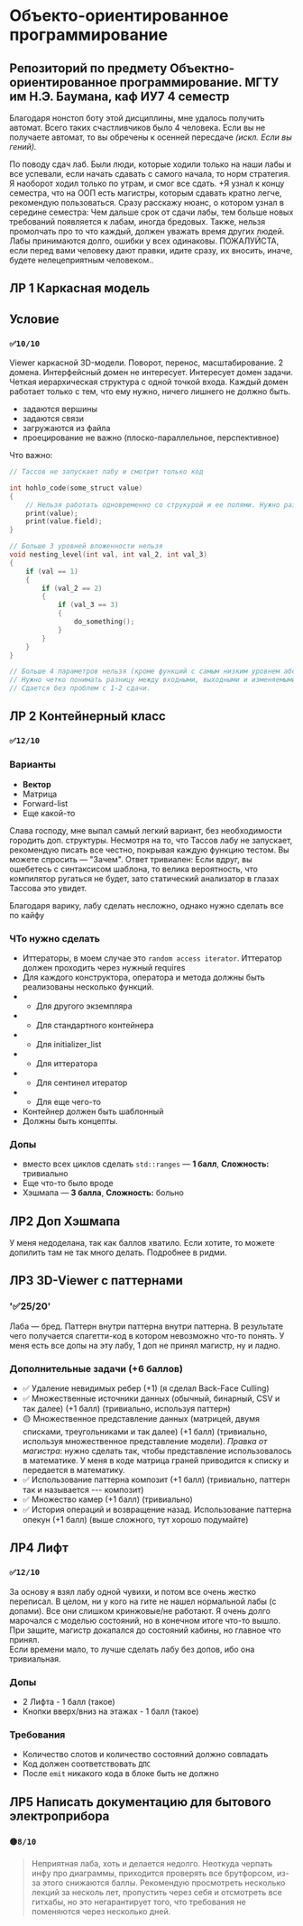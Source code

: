 # Объекто-ориентированное программирование
## Репозиторий по предмету Объектно-ориентированное программирование. МГТУ им Н.Э. Баумана, каф ИУ7 4 семестр
Благодаря нонстоп боту этой дисциплины, мне удалось получить автомат. Всего таких счастливчиков было 4 человека. Если вы не получаете автомат, то вы обречены к осенней пересдаче *(искл. Если вы гений).*

По поводу сдач лаб. Были люди, которые ходили только на наши лабы и все успевали, если начать сдавать с самого начала, то норм стратегия. Я наоборот ходил только по утрам, и смог все сдать. +Я узнал к концу семестра, что на ООП есть магистры, которым сдавать кратно легче, рекомендую пользоваться. Сразу расскажу нюанс, о котором узнал в середине семестра: Чем дальше срок от сдачи лабы, тем больше новых требований появляется к лабам, иногда бредовых. Также, нельзя промолчать про то что каждый, должен уважать время других людей. Лабы принимаются долго, ошибки у всех одинаковы. ПОЖАЛУЙСТА, если перед вами человеку дают правки, идите сразу, их вносить, иначе, будете нелецеприятным человеком..

## ЛР 1 Каркасная модель
## Условие
### `✅10/10`
Viewer каркасной 3D-модели. Поворот, перенос, масштабирование. 2 домена. Интерфейсный домен не интересует. Интересует домен задачи. Четкая иерархическая структура с одной точкой входа. Каждый домен работает только с тем, что ему нужно, ничего лишнего не должно быть.
- задаются вершины
- задаются связи
- загружаются из файла
- проецирование не важно (плоско-параллельное, перспективное)

Что важно:
```cpp
// Тассов не запускает лабу и смотрит только код

int hohlo_code(some_struct value)
{
    // Нельзя работать одновременно со струкурой и ее полями. Нужно разделять на уровень абстракции
    print(value);
    print(value.field);
}

// Больше 3 уровней вложенности нельзя
void nesting_level(int val, int val_2, int val_3)
{
    if (val == 1)
    {
        if (val_2 == 2)
        {
            if (val_3 == 3)
            {
                do_something();
            }
        }
    }
}

// Больше 4 параметров нельзя (кроме функций с самым низким уровнем абстракции)
// Нужно четко понимать разницу между входными, выходными и изменяемыми параметрами.
// Сдается без проблем с 1-2 сдачи. 
```


## ЛР 2 Контейнерный класс
### `✅12/10`
### Варианты
- **Вектор**
- Матрица
- Forward-list
- Еще какой-то

Слава господу, мне выпал самый легкий вариант, без необходимости городить доп. структуры. Несмотря на то, что Тассов лабу не запускает, рекомендую писать все честно, покрывая каждую функцию тестом. Вы можете спросить — "Зачем". Ответ тривиален: Если вдруг, вы ошебетесь с синтаксисом шаблона, то велика вероятность, что компилятор ругаться не будет, зато статический анализатор в глазах Тассова это увидет.  

Благодаря варику, лабу сделать несложно, однако нужно сделать все по кайфу
### ЧТо нужно сделать
- Иттераторы, в моем случае это `random access iterator`. Иттератор должен проходить через нужный requires
- Для каждого конструктора, оператора и метода должны быть реализованы несколько функций.
- - Для другого экземпляра
- - Для стандартного контейнера
- - Для initializer_list
- - Для иттератора
- - Для сентинел итератор
- - Для еще чего-то
- Контейнер должен быть шаблонный
- Должны быть концепты.

### Допы
- вместо всех циклов сделать `std::ranges` — **1 балл**, **Сложность:** тривиально
- Еще что-то было вроде
- Хэшмапа — **3 балла**, **Сложность:** больно

## ЛР2 Доп Хэшмапа
У меня недоделана, так как баллов хватило. Если хотите, то можете допилить там не так много делать. Подробнее в ридми.

## ЛР3 3D-Viewer с паттернами
### '✅25/20'
Лаба — бред. Паттерн внутри паттерна внутри паттерна. В результате чего получается спагетти-код в котором невозможно что-то понять. У меня есть все допы на эту лабу, 1 доп не принял магистр, ну и ладно.

### Дополнительные задачи (+6 баллов)
- ✅ Удаление невидимых ребер (+1) (я сделал Back-Face Culling)
- ✅ Множественные источники данных (обычный, бинарный, CSV и так далее) (+1 балл) (тривиально, используя паттерн)
- 🟡 Множественное представление данных (матрицей, двумя списками, треугольниками и так далее) (+1 балл) (тривиально, используя множественное представление модели). *Правка от магистра*: нужно сделать так, чтобы представление использовалось в математике. У меня в коде матрица граней приводится к списку и передается в математику.
- ✅ Использование паттерна композит (+1 балл) (тривиально, паттерн так и называется --- композит)
- ✅ Множество камер (+1 балл) (тривиально)
- ✅ История операций и возвращение назад. Использование паттерна опекун (+1 балл) (выше сложного, тут хорошо подумайте)

## ЛР4 Лифт
### `✅12/10`
За основу я взял лабу одной чувихи, и потом все очень жестко переписал. В целом, ни у кого на гите не нашел нормальной лабы (с допами). Все они слишком кринжовые/не работают. Я очень долго марочался с моделью состояний, но в конечном итоге что-то вышло. При защите, магистр докапался до состояний кабины, но главное что принял.  
Если времени мало, то лучше сделать лабу без допов, ибо она тривиальная. 
### Допы
- 2 Лифта - 1 балл (такое)
- Кнопки вверх/вниз на этажах - 1 балл (такое)

### Требования
- Количество слотов и количество состояний должно совпадать
- Код должен соответствовать `ДПС`
- После `emit` никакого кода в блоке быть не должно 

## ЛР5 Написать документацию для бытового электроприбора
### `🟡8/10`
> Неприятная лаба, хоть и делается недолго. Неоткуда черпать инфу про диаграммы, приходится проверять все брутфорсом, из-за этого снижаются баллы. Рекомендую просмотреть несколько лекций за несколь лет, пропустить через себя и отсмотреть все гитхабы, но это негарантирует того, что требования не поменяются через несколько дней.